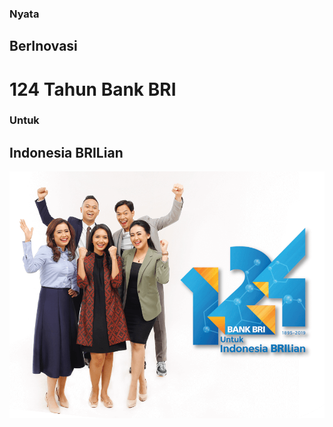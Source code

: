### Nyata
## BerInovasi
# 124 Tahun Bank BRI
### Untuk
## Indonesia BRILian


![alt text](https://github.com/macbook47/hut_bri/blob/master/pColaborating_strong124_yearsbrBRI_for_Indonesiastrongbrp-12460358.png "124th BRI")
